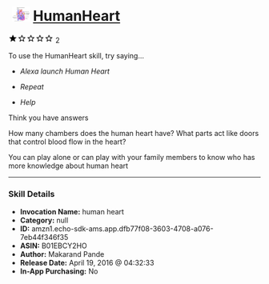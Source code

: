 # &nbsp;<img src="skill_icon" alt="HumanHeart icon" width="36"> [HumanHeart](http://alexa.amazon.com/#skills/amzn1.echo-sdk-ams.app.dfb77f08-3603-4708-a076-7eb44f346f35)
![1 stars](../../images/ic_star_black_18dp_1x.png)![1 stars](../../images/ic_star_border_black_18dp_1x.png)![1 stars](../../images/ic_star_border_black_18dp_1x.png)![1 stars](../../images/ic_star_border_black_18dp_1x.png)![1 stars](../../images/ic_star_border_black_18dp_1x.png) 2

To use the HumanHeart skill, try saying...

* *Alexa launch Human Heart*

* *Repeat*

* *Help*

Think you have answers

How many chambers does the human heart have?
What parts act like doors that control blood flow in the heart? 

You can play alone or can play with your family members to know who has more knowledge about human heart

***

### Skill Details

* **Invocation Name:** human heart
* **Category:** null
* **ID:** amzn1.echo-sdk-ams.app.dfb77f08-3603-4708-a076-7eb44f346f35
* **ASIN:** B01EBCY2HO
* **Author:** Makarand Pande
* **Release Date:** April 19, 2016 @ 04:32:33
* **In-App Purchasing:** No
